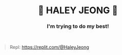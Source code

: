 <div align="center">
 
# 🐥 HALEY JEONG 🐥 

   
### **I'm trying to do my best!**  
</div>
<br/>

>  Repl: https://replit.com/@HaleyJeong
